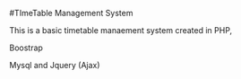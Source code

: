 #TImeTable Management System

This is a basic timetable manaement system created in PHP,

Boostrap

Mysql and Jquery (Ajax)
